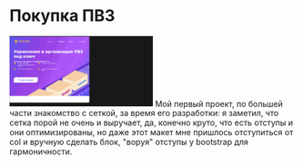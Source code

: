 # Покупка ПВЗ 

 <img width="50%" height="40%"  src="https://github.com/Hiagar11/Bootstrap/blob/First_project/BootstrapPVZ.gif"> 
 Мой первый проект, по большей части знакомство с сеткой, за время его разработки: я заметил,  что сетка порой не очень и выручает, да, конечно круто,  что есть отступы и они оптимизированы, но даже этот макет мне пришлось отступиться от col и вручную сделать блок, "воруя" отступы у bootstrap для гармоничности. 
 







